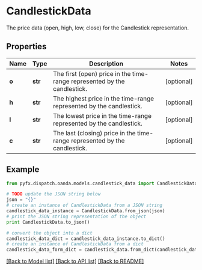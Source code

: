 # CandlestickData

The price data (open, high, low, close) for the Candlestick representation.

## Properties
Name | Type | Description | Notes
------------ | ------------- | ------------- | -------------
**o** | **str** | The first (open) price in the time-range represented by the candlestick. | [optional] 
**h** | **str** | The highest price in the time-range represented by the candlestick. | [optional] 
**l** | **str** | The lowest price in the time-range represented by the candlestick. | [optional] 
**c** | **str** | The last (closing) price in the time-range represented by the candlestick. | [optional] 

## Example

```python
from pyfx.dispatch.oanda.models.candlestick_data import CandlestickData

# TODO update the JSON string below
json = "{}"
# create an instance of CandlestickData from a JSON string
candlestick_data_instance = CandlestickData.from_json(json)
# print the JSON string representation of the object
print CandlestickData.to_json()

# convert the object into a dict
candlestick_data_dict = candlestick_data_instance.to_dict()
# create an instance of CandlestickData from a dict
candlestick_data_form_dict = candlestick_data.from_dict(candlestick_data_dict)
```
[[Back to Model list]](../README.md#documentation-for-models) [[Back to API list]](../README.md#documentation-for-api-endpoints) [[Back to README]](../README.md)


